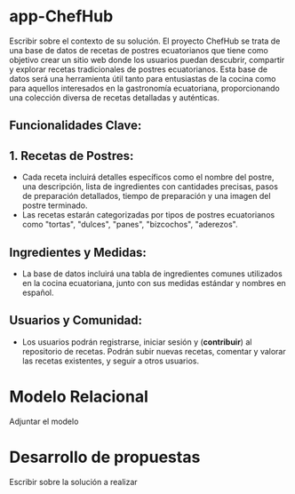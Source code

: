 # app-ChefHub
Escribir sobre el contexto de su solución.
El proyecto ChefHub se trata de una base de datos de recetas de postres ecuatorianos que tiene como objetivo crear un sitio web donde los usuarios puedan descubrir, compartir y explorar recetas tradicionales de postres ecuatorianos. Esta base de datos será una herramienta útil tanto para entusiastas de la cocina como para aquellos interesados en la gastronomía ecuatoriana, proporcionando una colección diversa de recetas detalladas y auténticas.
## Funcionalidades Clave:
## 1. Recetas de Postres:
- Cada receta incluirá detalles específicos como el nombre del postre, una descripción, lista de ingredientes con cantidades precisas, pasos de preparación detallados, tiempo de preparación y una imagen del postre terminado.
- Las recetas estarán categorizadas por tipos de postres ecuatorianos como "tortas", "dulces", "panes", "bizcochos", "aderezos".
## Ingredientes y Medidas:
- La base de datos incluirá una tabla de ingredientes comunes utilizados en la cocina ecuatoriana, junto con sus medidas estándar y nombres en español.
## Usuarios y Comunidad:
- Los usuarios podrán registrarse, iniciar sesión y (__contribuir__) al repositorio de recetas. Podrán subir nuevas recetas, comentar y valorar las recetas existentes, y seguir a otros usuarios.

# Modelo Relacional
Adjuntar el modelo


# Desarrollo de propuestas
Escribir sobre la solución a realizar

